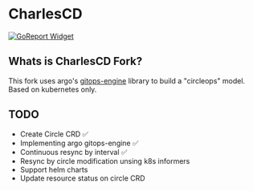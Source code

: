 # CharlesCD

[![GoReport Widget]][GoReport Status]

[GoReport Status]: https://goreportcard.com/report/github.com/maycommit/charlescd
[GoReport Widget]: https://goreportcard.com/badge/github.com/maycommit/charlescd

## Whats is CharlesCD Fork?
This fork uses argo's [gitops-engine](https://github.com/argoproj/gitops-engine) library to build a "circleops" model. Based on kubernetes only.

## TODO

- Create Circle CRD ✅
- Implementing argo gitops-engine ✅
- Continuous resync by interval ✅
- Resync by circle modification unsing k8s informers
- Support helm charts
- Update resource status on circle CRD
